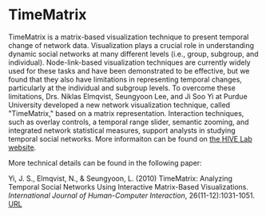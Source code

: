 TimeMatrix
==========

TimeMatrix is a matrix-based visualization technique to present temporal change of network data. Visualization plays a crucial role in understanding dynamic social networks at many different levels (i.e., group, subgroup, and individual). Node-link-based visualization techniques are currently widely used for these tasks and have been demonstrated to be effective, but we found that they also have limitations in representing temporal changes, particularly at the individual and subgroup levels. To overcome these limitations, Drs. Niklas Elmqvist, Seungyoon Lee, and Ji Soo Yi at Purdue University developed a new network visualization technique, called "TimeMatrix," based on a matrix representation. Interaction techniques, such as overlay controls, a temporal range slider, semantic zooming, and integrated network statistical measures, support analysts in studying temporal social networks. More informaiton can be found on [the HIVE Lab website](https://engineering.purdue.edu/HIVELab/wiki/pmwiki.php/TimeMatrix).

More technical details can be found in the following paper:

Yi, J. S., Elmqvist, N., & Seungyoon, L. (2010) TimeMatrix: Analyzing Temporal Social Networks Using Interactive Matrix-Based Visualizations. _International Journal of Human-Computer Interaction_, 26(11-12):1031-1051. [URL](http://www.tandfonline.com/doi/abs/10.1080/10447318.2010.516722#.UkMaqWRKn7c)
